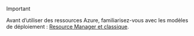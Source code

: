 > [!IMPORTANT]
> Avant d’utiliser des ressources Azure, familiarisez-vous avec les modèles de déploiement : [Resource Manager et classique](../articles/resource-manager-deployment-model.md).
> 
> 

<!---HONumber=AcomDC_0218_2016-->